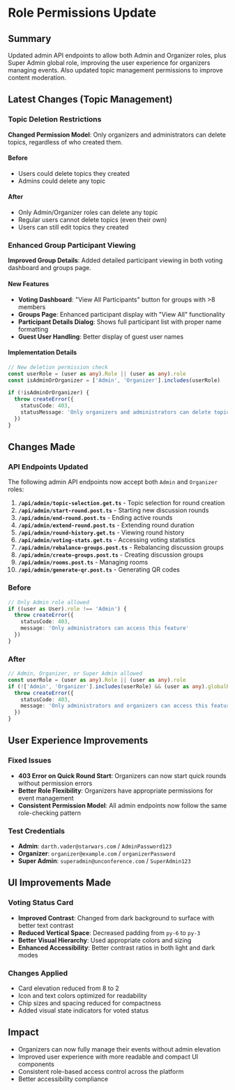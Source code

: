 # Role Permissions Update

## Summary
Updated admin API endpoints to allow both Admin and Organizer roles, plus Super Admin global role, improving the user experience for organizers managing events. Also updated topic management permissions to improve content moderation.

## Latest Changes (Topic Management)

### Topic Deletion Restrictions
**Changed Permission Model**: Only organizers and administrators can delete topics, regardless of who created them.

#### Before
- Users could delete topics they created
- Admins could delete any topic

#### After  
- Only Admin/Organizer roles can delete any topic
- Regular users cannot delete topics (even their own)
- Users can still edit topics they created

### Enhanced Group Participant Viewing
**Improved Group Details**: Added detailed participant viewing in both voting dashboard and groups page.

#### New Features
- **Voting Dashboard**: "View All Participants" button for groups with >8 members
- **Groups Page**: Enhanced participant display with "View All" functionality
- **Participant Details Dialog**: Shows full participant list with proper name formatting
- **Guest User Handling**: Better display of guest user names

#### Implementation Details
```typescript
// New deletion permission check
const userRole = (user as any).Role || (user as any).role
const isAdminOrOrganizer = ['Admin', 'Organizer'].includes(userRole)

if (!isAdminOrOrganizer) {
  throw createError({
    statusCode: 403,
    statusMessage: 'Only organizers and administrators can delete topics'
  })
}
```

## Changes Made

### API Endpoints Updated
The following admin API endpoints now accept both `Admin` and `Organizer` roles:

1. **`/api/admin/topic-selection.get.ts`** - Topic selection for round creation
2. **`/api/admin/start-round.post.ts`** - Starting new discussion rounds
3. **`/api/admin/end-round.post.ts`** - Ending active rounds
4. **`/api/admin/extend-round.post.ts`** - Extending round duration
5. **`/api/admin/round-history.get.ts`** - Viewing round history
6. **`/api/admin/voting-stats.get.ts`** - Accessing voting statistics
7. **`/api/admin/rebalance-groups.post.ts`** - Rebalancing discussion groups
8. **`/api/admin/create-groups.post.ts`** - Creating discussion groups
9. **`/api/admin/rooms.post.ts`** - Managing rooms
10. **`/api/admin/generate-qr.post.ts`** - Generating QR codes

### Before
```typescript
// Only Admin role allowed
if ((user as User).role !== 'Admin') {
  throw createError({
    statusCode: 403,
    message: 'Only administrators can access this feature'
  })
}
```

### After
```typescript
// Admin, Organizer, or Super Admin allowed
const userRole = (user as any).Role || (user as any).role
if (!['Admin', 'Organizer'].includes(userRole) && (user as any).globalRole !== 'SuperAdmin') {
  throw createError({
    statusCode: 403,
    message: 'Only administrators and organizers can access this feature'
  })
}
```

## User Experience Improvements

### Fixed Issues
- **403 Error on Quick Round Start**: Organizers can now start quick rounds without permission errors
- **Better Role Flexibility**: Organizers have appropriate permissions for event management
- **Consistent Permission Model**: All admin endpoints now follow the same role-checking pattern

### Test Credentials
- **Admin**: `darth.vader@starwars.com` / `AdminPassword123`
- **Organizer**: `organizer@example.com` / `organizerPassword`
- **Super Admin**: `superadmin@unconference.com` / `SuperAdmin123`

## UI Improvements Made

### Voting Status Card
- **Improved Contrast**: Changed from dark background to surface with better text contrast
- **Reduced Vertical Space**: Decreased padding from `py-6` to `py-3`
- **Better Visual Hierarchy**: Used appropriate colors and sizing
- **Enhanced Accessibility**: Better contrast ratios in both light and dark modes

### Changes Applied
- Card elevation reduced from 8 to 2
- Icon and text colors optimized for readability
- Chip sizes and spacing reduced for compactness
- Added visual state indicators for voted status

## Impact
- Organizers can now fully manage their events without admin elevation
- Improved user experience with more readable and compact UI components
- Consistent role-based access control across the platform
- Better accessibility compliance
